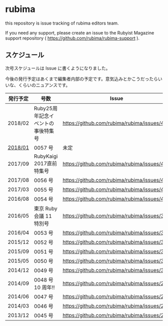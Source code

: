 # rubima

this repository is issue tracking of rubima editors team.

If you need any support, please create an issue to the Rubyist Magazine support repository ( https://github.com/rubima/rubima-support ).

## スケジュール

次号スケジュールは Issue に書くようになりました。

今後の発行予定はあくまで編集者内部の予定です。意気込みとかこうだったらいいな、くらいのニュアンスです。

| 発行予定 | 号数 | Issue |
| -------- | ---- | ----- |
| 2018/02 | Ruby25周年記念イベントの事後特集号 | https://github.com/rubima/rubima/issues/450 |
| [2018/01](https://github.com/rubima/rubima/issues/435#issuecomment-323501175) | 0057 号 | 未定 |
| 2017/09 | RubyKaigi 2017直前特集号 | https://github.com/rubima/rubima/issues/445 |
| 2017/08 | 0056 号 | https://github.com/rubima/rubima/issues/432 |
| 2017/03 | 0055 号 | https://github.com/rubima/rubima/issues/418 |
| 2016/08 | 0054 号 | https://github.com/rubima/rubima/issues/402 |
| 2016/05 | 東京 Ruby 会議 11 特別号 | https://github.com/rubima/rubima/issues/398 |
| 2016/04 | 0053 号 | https://github.com/rubima/rubima/issues/386 |
| 2015/12 | 0052 号 | https://github.com/rubima/rubima/issues/369 |
| 2015/09 | 0051 号 | https://github.com/rubima/rubima/issues/353 |
| 2015/05 | 0050 号 | https://github.com/rubima/rubima/issues/324 |
| 2014/12 | 0049 号 | https://github.com/rubima/rubima/issues/304 |
| 2014/09 | 0048 号 10 周年!! | https://github.com/rubima/rubima/issues/291 |
| 2014/06 | 0047 号 | https://github.com/rubima/rubima/issues/279 |
| 2014/03 | 0046 号 | https://github.com/rubima/rubima/issues/252 |
| 2013/12 | 0045 号 | https://github.com/rubima/rubima/issues/221 |
